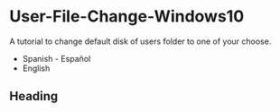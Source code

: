 # User-File-Change-Windows10
A tutorial to change default disk of users folder to one of your choose.

 - Spanish - Español
 - English



## Heading
<!--stackedit_data:
eyJoaXN0b3J5IjpbLTc0ODE0OTM4OF19
-->
